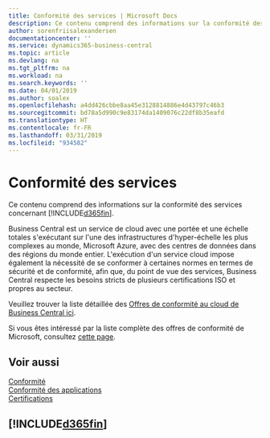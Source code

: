 ```yaml
---
title: Conformité des services | Microsoft Docs
description: Ce contenu comprend des informations sur la conformité des services concernant Business Central.
author: sorenfriisalexandersen
documentationcenter: ''
ms.service: dynamics365-business-central
ms.topic: article
ms.devlang: na
ms.tgt_pltfrm: na
ms.workload: na
ms.search.keywords: ''
ms.date: 04/01/2019
ms.author: soalex
ms.openlocfilehash: a4dd426cbbe8aa45e3128814886e4d43797c46b3
ms.sourcegitcommit: bd78a5d990c9e83174da1409076c22df8b35eafd
ms.translationtype: HT
ms.contentlocale: fr-FR
ms.lasthandoff: 03/31/2019
ms.locfileid: "934582"
---
```

# <a name="service-compliance"></a>Conformité des services
Ce contenu comprend des informations sur la conformité des services concernant [!INCLUDE[d365fin](../includes/d365fin_md.md)].  

Business Central est un service de cloud avec une portée et une échelle totales s'exécutant sur l'une des infrastructures d'hyper-échelle les plus complexes au monde, Microsoft Azure, avec des centres de données dans des régions du monde entier. L'exécution d'un service cloud impose également la nécessité de se conformer à certaines normes en termes de sécurité et de conformité, afin que, du point de vue des services, Business Central respecte les besoins stricts de plusieurs certifications ISO et propres au secteur.

Veuillez trouver la liste détaillée des [Offres de conformité au cloud de Business Central ici](https://aka.ms/d365-compliance-list).

Si vous êtes intéressé par la liste complète des offres de conformité de Microsoft, consultez [cette page](https://www.microsoft.com/en-us/trustcenter/compliance/complianceofferings).

## <a name="see-also"></a>Voir aussi  
[Conformité](compliance-overview.md)  
[Conformité des applications](compliance-application-compliance.md)  
[Certifications](compliance-certifications.md)  

 ## [!INCLUDE[d365fin](../includes/free_trial_md.md)]  
 
